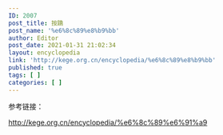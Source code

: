 ```yaml
---
ID: 2007
post_title: 按蹻
post_name: '%e6%8c%89%e8%b9%bb'
author: Editor
post_date: 2021-01-31 21:02:34
layout: encyclopedia
link: 'http://kege.org.cn/encyclopedia/%e6%8c%89%e8%b9%bb'
published: true
tags: [ ]
categories: [ ]
---
```

参考链接：

http://kege.org.cn/encyclopedia/%e6%8c%89%e6%91%a9